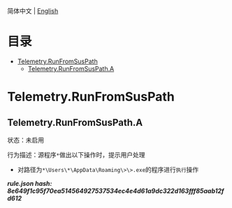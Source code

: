 


  
简体中文 | [English](README_en_us.md)  
  

目录
==

* [Telemetry.RunFromSusPath](#telemetryrunfromsuspath)
	* [Telemetry.RunFromSusPath.A](#telemetryrunfromsuspatha)

# Telemetry.RunFromSusPath

## Telemetry.RunFromSusPath.A
  
状态：未启用

行为描述：源程序`*`做出以下操作时，提示用户处理
- 对路径为`*\Users\*\AppData\Roaming\>\>.exe`的程序进行`执行`操作
  
***rule.json hash: 8e649f1c95f70ea514564927537534ec4e4d61a9dc322d163fff85aab12fd612***
